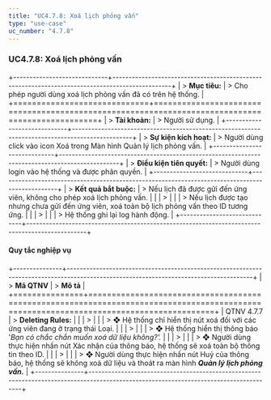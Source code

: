 ```yaml
---
title: "UC4.7.8: Xoá lịch phỏng vấn"
type: "use-case"
uc_number: "4.7.8"
---
```


### UC4.7.8: Xoá lịch phỏng vấn

+-----------------------------+------------------------------------------------------------------------------------------------+
| > **Mục tiêu:**             | > Cho phép người dùng xoá lịch phỏng vấn đã có trên hệ thống.                                  |
+=============================+================================================================================================+
| > **Tài khoản:**            | > Người sử dụng.                                                                               |
+-----------------------------+------------------------------------------------------------------------------------------------+
| > **Sự kiện kích hoạt:**    | > Người dùng click vào icon Xoá trong Màn hình Quản lý lịch phỏng vấn.                         |
+-----------------------------+------------------------------------------------------------------------------------------------+
| > **Điều kiện tiên quyết:** | > Người dùng login vào hệ thống và được phân quyền.                                            |
+-----------------------------+------------------------------------------------------------------------------------------------+
| > **Kết quả bắt buộc:**     | > Nếu lịch đã được gửi đến ứng viên, không cho phép xoá lịch phỏng vấn.                        |
|                             | >                                                                                              |
|                             | > Nếu lịch được tạo nhưng chưa gửi đến ứng viên, xoá toàn bộ lịch phỏng vấn theo ID tương ứng. |
|                             | >                                                                                              |
|                             | > Hệ thống ghi lại log hành động.                                                              |
+-----------------------------+------------------------------------------------------------------------------------------------+

#### Quy tắc nghiệp vụ

+---------------+---------------------------------------------------------------------------------------------------------------------------------------+
| > **Mã QTNV** | > **Mô tả**                                                                                                                           |
+===============+=======================================================================================================================================+
| QTNV 4.7.7    | > **Deleting Rules:**                                                                                                                 |
|               | >                                                                                                                                     |
|               | > ❖ Hệ thống chỉ hiển thị nút xoá đối với các ứng viên đang ở trạng thái Loại.                                                        |
|               | >                                                                                                                                     |
|               | > ❖ Hệ thống hiển thị thông báo '*Bạn có chắc chắn muốn xoá dữ liệu không?'.*                                                         |
|               | >                                                                                                                                     |
|               | > ❖ Người dùng thực hiện nhấn nút Xác nhận của thông báo, hệ thống sẽ xoá toàn bộ thông tin theo ID.                                  |
|               | >                                                                                                                                     |
|               | > ❖ Người dùng thực hiện nhấn nút Huỷ của thông báo, hệ thống sẽ không xoá dữ liệu và thoát ra màn hình ***Quản lý lịch phỏng vấn.*** |
+---------------+---------------------------------------------------------------------------------------------------------------------------------------+
